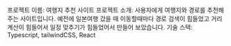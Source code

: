 프로젝트 이름: 여행지 추천 사이트
프로젝트 소개: 사용자에게 여행지와 경로를 추천해주는 사이트입니다. 예전에 일본여행 갔을 때 이동할때마다 경로 검색이 힘들었고 거리 계산이 힘들어서 일정 맞추기가 힘들었어서 만들어 보았습니다.
기술 스택: Typescript, tailwindCSS, React